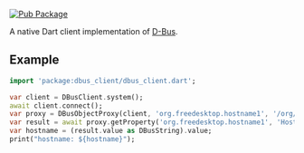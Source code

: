 [![Pub Package](https://img.shields.io/pub/v/dbus_client.svg)](https://pub.dev/packages/dbus_client)

A native Dart client implementation of [D-Bus](https://www.freedesktop.org/wiki/Software/dbus/).

## Example

```dart
import 'package:dbus_client/dbus_client.dart';

var client = DBusClient.system();
await client.connect();
var proxy = DBusObjectProxy(client, 'org.freedesktop.hostname1', '/org/freedesktop/hostname1');
var result = await proxy.getProperty('org.freedesktop.hostname1', 'Hostname');
var hostname = (result.value as DBusString).value;
print("hostname: ${hostname}");
```
